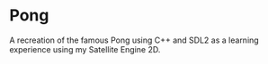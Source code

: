 # Pong
A recreation of the famous Pong using C++ and SDL2 as a learning experience using my Satellite Engine 2D.

